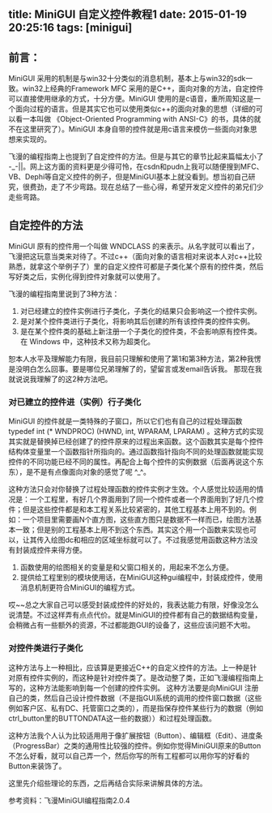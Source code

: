 ﻿title: MiniGUI 自定义控件教程1
date: 2015-01-19 20:25:16
tags: [minigui]
---

## 前言：

MiniGUI 采用的机制是与win32十分类似的消息机制，基本上与win32的sdk一致。win32上经典的Framework MFC 采用的是C++，面向对象的方法，自定控件可以直接使用继承的方式，十分方便。MiniGUI 使用的是c语音，重所周知这是一个面向过程的语言。但是其实它也可以使用类似c++的面向对象的思想（详细的可以看一本叫做 《Object-Oriented Programming with ANSI-C》的书，具体的就不在这里研究了）。MiniGUI 本身自带的控件就是用c语言来模仿一些面向对象思想来实现的。

 飞漫的编程指南上也提到了自定控件的方法。但是与其它的章节比起来篇幅太小了 -_-||。网上这方面的资料更是少得可怜，在csdn和pudn上我可以随便搜到MFC、VB、Dephi等自定义控件的例子，但是MiniGUI基本上就没看到。想当初自己研究，很费劲，走了不少弯路。现在总结了一些心得，希望开发定义控件的弟兄们少走些弯路。

## 自定控件的方法

MiniGUI 原有的控件用一个叫做 WNDCLASS 的来表示。从名字就可以看出了，飞漫把这玩意当类来对待了。不过c++（面向对象的语言相对来说本人对c++比较熟悉，就拿这个举例子了）里的自定义控件可都是子类化某个原有的控件类，然后写好类之后，实例化得到控件对象就可以使用了。

飞漫的编程指南里说到了3种方法：

1. 对已经建立的控件实例进行子类化，子类化的结果只会影响这一个控件实例。
2. 是对某个控件类进行子类化，将影响其后创建的所有该控件类的控件实例。 
3. 是在某个控件类的基础上新注册一个子类化的控件类，不会影响原有控件类。在 Windows 中，这种技术又称为超类化。

恕本人水平及理解能力有限，我目前只理解和使用了第1和第3种方法，第2种我愣是没明白怎么回事。要是哪位兄弟理解了的，望留言或发email告诉我。 那现在我就说说我理解了的这2种方法吧。

### 对已建立的控件进（实例）行子类化

MiniGUI 的控件就是一类特殊的子窗口，所以它们也有自己的过程处理函数 typedef int (* WNDPROC) (HWND, int, WPARAM, LPARAM) 。这种方式的实现其实就是替换掉已经创建了的控件原来的过程出来函数。这个函数其实是每个控件结构体变量里一个函数指针所指向的。通过函数指针指向不同的处理函数就能实现控件的不同功能已经不同的属性。再配合上每个控件的实例数据（后面再说这个东东），是不是有点像面向对象的感觉了呢 ^_^。

这种方法只会对你替换了过程处理函数的控件实例才生效。个人感觉比较适用的情况是：一个工程里，有好几个界面用到了同一个控件或者一个界面用到了好几个控件；但是这些控件都是和本工程关系比较紧密的，其他工程基本上用不到的。例如：一个项目里需要画N个直方图，这些直方图只是数据不一样而已，绘图方法基本一致；但是别的工程基本上用不到这个东西。其实这个用一个函数来实现也可以，让其传入绘图dc和相应的区域坐标就可以了。不过我感觉用函数这种方法没有封装成控件来得方便。

1. 函数使用的绘图相关的变量是和父窗口相关的，用起来不怎么方便。
2. 提供给工程里别的模块使用话，在MiniGUI这种gui编程中，封装成控件，使用消息机制更符合MiniGUI的编程方式。

哎~~总之大家自己可以感受封装成控件的好处的，我表达能力有限，好像没怎么说清楚。不过这样弄有点点代价。就是MiniGUI的控件都有自己的数据结构变量，会稍微占有一些额外的资源，不过都能跑GUI的设备了，这些应该问题不大啦。

### 对控件类进行子类化 
这种方法与上一种相比，应该算是更接近C++的自定义控件的方法。上一种是针对原有控件实例的，而这种是针对控件类了。是改动整了类，正如飞漫编程指南上写的，这种方法能影响到每一个创建的控件实例。 这种方法要是向MiniGUI 注册自己的类，然后自己设计控件数据（不是指GUI系统的调用的控件窗口数据（这些例如客户区、私有DC、托管窗口之类的），而是指保存控件某些行为的数据（例如ctrl_button里的BUTTONDATA这一些的数据））和过程处理函数。

这种方法我个人认为比较适用用于像扩展按钮（Button）、编辑框（Edit）、进度条（ProgressBar）之类的通用性比较强的控件。例如你觉得MiniGUI原来的Button不怎么好看，就可以自己弄一个，然后你写的所有工程都可以用你写的好看的Button来装饰了。

这里先介绍些理论的东西，之后再结合实际来讲解具体的方法。

参考资料：飞漫MiniGUI编程指南2.0.4

